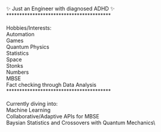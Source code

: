✨ Just an Engineer with diagnosed ADHD ✨ \
**************************************** \
\
Hobbies/Interests:\
Automation\
Games\
Quantum Physics\
Statistics\
Space\
Stonks\
Numbers\
MBSE\
Fact checking through Data Analysis\
**************************************** \
\
Currently diving into:\
Machine Learning\
Collaborative/Adaptive APIs for MBSE\
Baysian Statistics and Crossovers with Quantum Mechanics\
